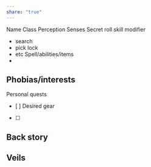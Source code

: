 ```yaml
---
share: "true"
---
```


Name
Class
Perception
Senses
Secret roll skill modifier
- search
- pick lock
- etc
Spell/abilities/items
- 
Phobias/interests
- 
Personal quests
- [ ] 
Desired gear
- [ ] 
Back story
- 
Veils
- 




